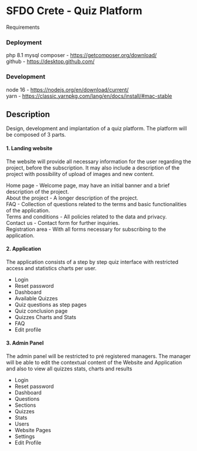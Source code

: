 # SFDO Crete - Quiz Platform

Requirements

### Deployment
php 8.1
mysql
composer - https://getcomposer.org/download/  
github - https://desktop.github.com/

### Development
node 16 - https://nodejs.org/en/download/current/  
yarn - https://classic.yarnpkg.com/lang/en/docs/install/#mac-stable

## Description

Design, development and implantation of a quiz platform.
The platform will be composed of 3 parts.

#### 1. Landing website


The website will provide all necessary information for the user regarding the project, before the subscription. It may also include a description of the project with possibility of upload of images and new content.

Home page - Welcome page, may have an initial banner and a brief description of the project.  
About the project - A longer description of the project.  
FAQ - Collection of questions related to the terms and basic functionalities of the application.  
Terms and conditions - All policies related to the data and privacy.  
Contact us - Contact form for further inquiries.   
Registration area - With all forms necessary for subscribing to the application.  


#### 2. Application

The application consists of a step by step quiz interface with restricted access and statistics charts per user.

- Login
- Reset password
- Dashboard
- Available Quizzes
- Quiz questions as step pages
- Quiz conclusion page
- Quizzes Charts and Stats
- FAQ
- Edit profile 


#### 3. Admin Panel

The admin panel will be restricted to pré registered managers.
The manager will be able to edit the contextual content of the Website and Application and also to view all quizzes stats, charts and results

- Login
- Reset password
- Dashboard
- Questions
- Sections
- Quizzes
- Stats
- Users
- Website Pages
- Settings
- Edit Profile
